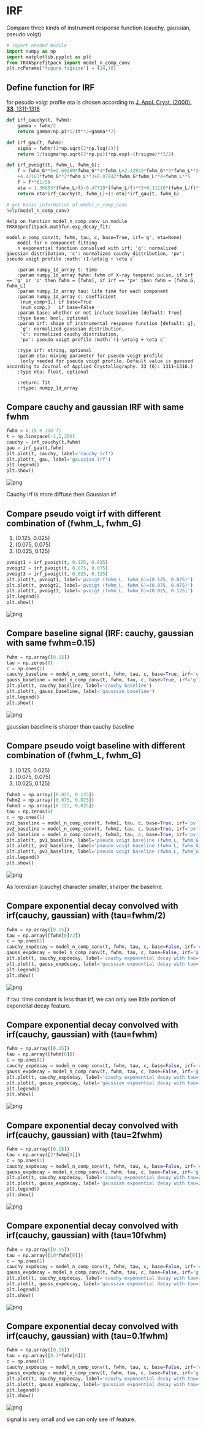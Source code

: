 # IRF
Compare three kinds of instrument response function (cauchy, gaussian, pseudo voigt)


```python
# import needed module
import numpy as np
import matplotlib.pyplot as plt
from TRXASprefitpack import model_n_comp_conv
plt.rcParams["figure.figsize"] = (14,10)
```

## Define function for IRF
for pesudo voigt profile eta is chosen according to
 [J. Appl. Cryst. (2000). **33**, 1311-1316](https://doi.org/10.1107/S0021889800010219)


```python
def irf_cauchy(t, fwhm):
    gamma = fwhm/2
    return gamma/np.pi*1/(t**2+gamma**2)

def irf_gau(t, fwhm):
    sigma = fwhm/(2*np.sqrt(2*np.log(2)))
    return 1/(sigma*np.sqrt(2*np.pi))*np.exp(-(t/sigma)**2/2)

def irf_pvoigt(t, fwhm_L, fwhm_G):
    f = fwhm_G**5+2.69269*fwhm_G**4*fwhm_L+2.42843*fwhm_G**3*fwhm_L**2+ \
    +4.47163*fwhm_G**2*fwhm_L**3+0.07842*fwhm_G*fwhm_L**4+fwhm_L**5
    f = f**(1/5)
    eta = 1.36603*(fwhm_L/f)-0.47719*(fwhm_L/f)**2+0.11116*(fwhm_L/f)**3
    return eta*irf_cauchy(t, fwhm_L)+(1-eta)*irf_gau(t, fwhm_G)
```


```python
# get basic information of model_n_comp_conv
help(model_n_comp_conv)
```

    Help on function model_n_comp_conv in module TRXASprefitpack.mathfun.exp_decay_fit:
    
    model_n_comp_conv(t, fwhm, tau, c, base=True, irf='g', eta=None)
        model for n component fitting
        n exponential function convolved with irf; 'g': normalized gaussian distribution, 'c': normalized cauchy distribution, 'pv': pseudo voigt profile :math:`(1-\eta)g + \eta c`
        
        :param numpy_1d_array t: time
        :param numpy_1d_array fwhm: fwhm of X-ray temporal pulse, if irf == 'g' or 'c' then fwhm = [fwhm], if irf == 'pv' then fwhm = [fwhm_G, fwhm_L]
        :param numpy_1d_array tau: life time for each component
        :param numpy_1d_array c: coefficient
         (num_comp+1,) if base=True
         (num_comp,)   if base=False
        :param base: whether or not include baseline [default: True]
        :type base: bool, optional
        :param irf: shape of instrumental response function [default: g], 
         'g': normalized gaussian distribution, 
         'c': normalized cauchy distribution, 
         'pv': pseudo voigt profile :math:`(1-\eta)g + \eta c`
        
        :type irf: string, optional
        :param eta: mixing parameter for pseudo voigt profile
         (only needed for pseudo voigt profile, Default value is guessed according to Journal of Applied Crystallography. 33 (6): 1311–1316.)
        :type eta: float, optional
        
        :return: fit
        :rtype: numpy_1d_array
    


## Compare cauchy and gaussian IRF with same fwhm


```python
fwhm = 0.15 # 150 fs
t = np.linspace(-1,1,200)
cauchy = irf_cauchy(t,fwhm)
gau = irf_gau(t,fwhm)
plt.plot(t, cauchy, label='cauchy irf')
plt.plot(t, gau, label='gaussian irf')
plt.legend()
plt.show()
```


    
![png](IRF_files/IRF_6_0.png)
    


Cauchy irf is more diffuse then Gaussian irf

## Compare pseudo voigt irf with different combination of (fwhm_L, fwhm_G)
1. (0.125, 0.025)
2. (0.075, 0.075)
3. (0.025, 0.125)


```python
pvoigt1 = irf_pvoigt(t, 0.125, 0.025)
pvoigt2 = irf_pvoigt(t, 0.075, 0.075)
pvoigt3 = irf_pvoigt(t, 0.025, 0.125)
plt.plot(t, pvoigt1, label='pvoigt (fwhm_L, fwhm_G)=(0.125, 0.025)')
plt.plot(t, pvoigt2, label='pvoigt (fwhm_L, fwhm_G)=(0.075, 0.075)')
plt.plot(t, pvoigt3, label='pvoigt (fwhm_L, fwhm_G)=(0.025, 0.125)')
plt.legend()
plt.show()
```


    
![png](IRF_files/IRF_9_0.png)
    


## Compare baseline signal (IRF: cauchy, gaussian with same fwhm=0.15)


```python
fwhm = np.array([0.15])
tau = np.zeros(0)
c = np.ones(1)
cauchy_baseline = model_n_comp_conv(t, fwhm, tau, c, base=True, irf='c')
gauss_baseline = model_n_comp_conv(t, fwhm, tau, c, base=True, irf='g')
plt.plot(t, cauchy_baseline, label='cauchy baseline')
plt.plot(t, gauss_baseline, label='gaussian baseline')
plt.legend()
plt.show()
```


    
![png](IRF_files/IRF_11_0.png)
    


gaussian baseline is sharper than cauchy baseline

## Compare pseudo voigt baseline with different combination of (fwhm_L, fwhm_G)
1. (0.125, 0.025)
2. (0.075, 0.075)
3. (0.025, 0.125)


```python
fwhm1 = np.array([0.025, 0.125])
fwhm2 = np.array([0.075, 0.075])
fwhm3 = np.array([0.125, 0.025])
tau = np.zeros(0)
c = np.ones(1)
pv1_baseline = model_n_comp_conv(t, fwhm1, tau, c, base=True, irf='pv')
pv2_baseline = model_n_comp_conv(t, fwhm2, tau, c, base=True, irf='pv')
pv3_baseline = model_n_comp_conv(t, fwhm3, tau, c, base=True, irf='pv')
plt.plot(t, pv1_baseline, label='pseudo voigt baseline (fwhm_L, fwhm_G)=(0.125, 0.025)')
plt.plot(t, pv2_baseline, label='pseudo voigt baseline (fwhm_L, fwhm_G)=(0.075, 0.075)')
plt.plot(t, pv3_baseline, label='pseudo voigt baseline (fwhm_L, fwhm_G)=(0.025, 0.125)')
plt.legend()
plt.show()
```


    
![png](IRF_files/IRF_14_0.png)
    


As lorenzian (cauchy) character smaller, sharper the baseline.

## Compare exponential decay convolved with irf(cauchy, gaussian) with (tau=fwhm/2)


```python
fwhm = np.array([0.15])
tau = np.array([fwhm[0]/2])
c = np.ones(1)
cauchy_expdecay = model_n_comp_conv(t, fwhm, tau, c, base=False, irf='c')
gauss_expdecay = model_n_comp_conv(t, fwhm, tau, c, base=False, irf='g')
plt.plot(t, cauchy_expdecay, label='cauchy exponential decay with tau=fwhm/2')
plt.plot(t, gauss_expdecay, label='gaussian expoential decay with tau=fwhm/2')
plt.legend()
plt.show()
```


    
![png](IRF_files/IRF_17_0.png)
    


if tau: time constant is less than irf, we can only see little portion of exponetial decay feature. 

## Compare exponential decay convolved with irf(cauchy, gaussian) with (tau=fwhm)


```python
fwhm = np.array([0.15])
tau = np.array([fwhm[0]])
c = np.ones(1)
cauchy_expdecay = model_n_comp_conv(t, fwhm, tau, c, base=False, irf='c')
gauss_expdecay = model_n_comp_conv(t, fwhm, tau, c, base=False, irf='g')
plt.plot(t, cauchy_expdecay, label='cauchy exponential decay with tau=fwhm/2')
plt.plot(t, gauss_expdecay, label='gaussian expoential decay with tau=fwhm/2')
plt.legend()
plt.show()
```


    
![png](IRF_files/IRF_20_0.png)
    


## Compare exponential decay convolved with irf(cauchy, gaussian) with (tau=2fwhm)


```python
fwhm = np.array([0.15])
tau = np.array([2*fwhm[0]])
c = np.ones(1)
cauchy_expdecay = model_n_comp_conv(t, fwhm, tau, c, base=False, irf='c')
gauss_expdecay = model_n_comp_conv(t, fwhm, tau, c, base=False, irf='g')
plt.plot(t, cauchy_expdecay, label='cauchy exponential decay with tau=2fwhm')
plt.plot(t, gauss_expdecay, label='gaussian expoential decay with tau=2fwhm')
plt.legend()
plt.show()
```


    
![png](IRF_files/IRF_22_0.png)
    


## Compare exponential decay convolved with irf(cauchy, gaussian) with (tau=10fwhm)


```python
fwhm = np.array([0.15])
tau = np.array([10*fwhm[0]])
c = np.ones(1)
cauchy_expdecay = model_n_comp_conv(t, fwhm, tau, c, base=False, irf='c')
gauss_expdecay = model_n_comp_conv(t, fwhm, tau, c, base=False, irf='g')
plt.plot(t, cauchy_expdecay, label='cauchy exponential decay with tau=10fwhm')
plt.plot(t, gauss_expdecay, label='gaussian expoential decay with tau=10fwhm')
plt.legend()
plt.show()
```


    
![png](IRF_files/IRF_24_0.png)
    


## Compare exponential decay convolved with irf(cauchy, gaussian) with (tau=0.1fwhm)


```python
fwhm = np.array([0.15])
tau = np.array([0.1*fwhm[0]])
c = np.ones(1)
cauchy_expdecay = model_n_comp_conv(t, fwhm, tau, c, base=False, irf='c')
gauss_expdecay = model_n_comp_conv(t, fwhm, tau, c, base=False, irf='g')
plt.plot(t, cauchy_expdecay, label='cauchy exponential decay with tau=fwhm/10')
plt.plot(t, gauss_expdecay, label='gaussian expoential decay with tau=fwhm/10')
plt.legend()
plt.show()
```


    
![png](IRF_files/IRF_26_0.png)
    


signal is very small and we can only see irf feature.
